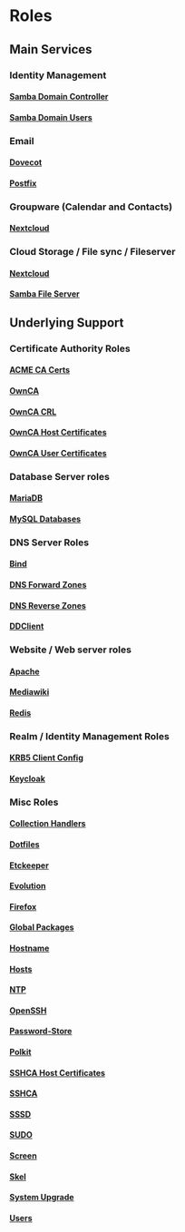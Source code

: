 # Roles

## Main Services
### Identity Management
#### [Samba Domain Controller](roles/samba_domain_controller/README.md)
#### [Samba Domain Users](roles/samba_domain_users/README.md)

### Email
#### [Dovecot](roles/dovecot/README.md)
#### [Postfix](roles/postfix/README.md)

### Groupware (Calendar and Contacts)
#### [Nextcloud](roles/nextcloud/README.md)

### Cloud Storage / File sync / Fileserver
#### [Nextcloud](roles/nextcloud/README.md)
#### [Samba File Server](roles/samba_file_server/README.md)

## Underlying Support

### Certificate Authority Roles
#### [ACME CA Certs](roles/acmeca_host_certs/README.md)
#### [OwnCA](roles/ownca/README.md)
#### [OwnCA CRL](roles/ownca_crl/README.md)
#### [OwnCA Host Certificates](roles/ownca_host_certs/README.md)
#### [OwnCA User Certificates](roles/ownca_user_certs/README.md)

### Database Server roles
#### [MariaDB](roles/mariadb/README.md)
#### [MySQL Databases](roles/mysql_databases/README.md)

### DNS Server Roles
#### [Bind](roles/bind/README.md)
#### [DNS Forward Zones](roles/dns_forwardzones/README.md)
#### [DNS Reverse Zones](roles/dns_reversezones/README.md)
#### [DDClient](roles/ddclient/README.md)

### Website / Web server roles
#### [Apache](roles/apache/README.md)
#### [Mediawiki](roles/website_mediawiki/README.md)
#### [Redis](roles/redis/README.md)

### Realm / Identity Management Roles
#### [KRB5 Client Config](roles/krb5_client_config/README.md)
#### [Keycloak](roles/keycloak/README.md)

### Misc Roles
#### [Collection Handlers](roles/collection_handlers/README.md)
#### [Dotfiles](roles/dotfiles/README.md)
#### [Etckeeper](roles/etckeeper/README.md)
#### [Evolution](roles/evolution/README.md)
#### [Firefox](roles/firefox/README.md)
#### [Global Packages](roles/global_packages/README.md)
#### [Hostname](roles/hostname/README.md)
#### [Hosts](roles/hosts/README.md)
#### [NTP](roles/ntp/README.md)
#### [OpenSSH](roles/openssh/README.md)
#### [Password-Store](roles/password_store/README.md)
#### [Polkit](roles/polkit/README.md)
#### [SSHCA Host Certificates](roles/sshca_host_certs/README.md)
#### [SSHCA](roles/sshca/README.md)
#### [SSSD](roles/sssd/README.md)
#### [SUDO](roles/sudo/README.md)
#### [Screen](roles/screen/README.md)
#### [Skel](roles/skel/README.md)
#### [System Upgrade](roles/system_upgrade/README.md)
#### [Users](roles/users/README.md)
